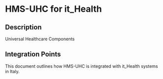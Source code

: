 # HMS-UHC for it_Health

## Description

Universal Healthcare Components

## Integration Points

This document outlines how HMS-UHC is integrated with it_Health systems in Italy.
